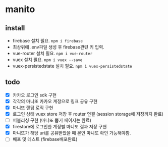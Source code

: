 # manito

## install
- firebase 설치 필요.
  `npm i firebase`
- 최상위에 .env파일 생성 후 firebase관련 키 입력.
- vue-router 설치 필요.
  `npm i vue-router`
- vuex 설치 필요.
  `npm i vuex --save`
- vuex-persistedstate 설치 필요.
  `npm i vuex-persistedstate`


## todo
- [x] 카카오 로그인 sdk 구현
- [x] 각각의 마니또 카카오 계정으로 링크 공유 구현
- [x] 마니또 랜덤 로직 구현
- [x] 로그인 상태 vuex store 저장 후 router 연결 (session storage에 저장까지 완료)
- [ ] 퍼블리싱 구현 (마니또 뽑기 페이지는 완료)
- [x] firestore에 로그인한 계정별 마니또 결과 저장 구현
- [x] 마니또가 해당 uri를 공유받았을 때 본인 마니또 확인 가능해야함.
- [ ] 배포 및 테스트 (firebase배포완료) 

